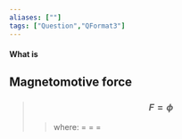 ```yaml
---
aliases: [""]
tags: ["Question","QFormat3"]
---
```


#### What is
## Magnetomotive force

> ### $$ F = \phi  $$ 
>> where:
>> $=$ 
>> $=$
>> $=$